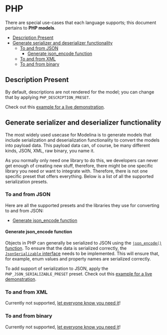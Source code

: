 # PHP
There are special use-cases that each language supports; this document pertains to **PHP models**.

<!-- toc is generated with GitHub Actions do not remove toc markers -->

<!-- toc -->

- [Description Present](#description-present)
- [Generate serializer and deserializer functionality](#generate-serializer-and-deserializer-functionality)
  * [To and from JSON](#to-and-from-json)
    + [Generate json_encode function](#generate-json_encode-function)
  * [To and from XML](#to-and-from-xml)
  * [To and from binary](#to-and-from-binary)

<!-- tocstop -->

## Description Present

By default, descriptions are not rendered for the model; you can change that by applying `PHP_DESCRIPTION_PRESET`.

Check out this [example for a live demonstration](../../examples/php-generate-documentation-preset).

## Generate serializer and deserializer functionality

The most widely used usecase for Modelina is to generate models that include serialization and deserialization functionality to convert the models into payload data.
This payload data can, of course, be many different kinds, JSON, XML, raw binary, you name it.

As you normally only need one library to do this, we developers can never get enough of creating new stuff, therefore, there might be one specific library you need or want to integrate with.
Therefore, there is not one specific preset that offers everything. Below is a list of all the supported serialization presets. 

### To and from JSON

Here are all the supported presets and the libraries they use for converting to and from JSON: 

- [Generate json_encode function](#generate-json_encode-function) 

#### Generate json_encode function

Objects in PHP can generally be serialized to JSON using the [`json_encode()` function](https://www.php.net/manual/en/function.json-encode.php).
To ensure that the data is serialized correctly, the [`JsonSerializable` interface](https://www.php.net/manual/en/class.jsonserializable.php) needs to be implemented.
This will ensure that, for example, enum values and property names are serialized correctly.

To add support of serialization to JSON, apply the `PHP_JSON_SERIALIZABLE_PRESET` preset.
Check out this [example for a live demonstration](../../examples/php-generate-json-serializable-preset).


### To and from XML

Currently not supported, [let everyone know you need it](https://github.com/asyncapi/modelina/issues/new?assignees=&labels=enhancement&template=enhancement.md)!

### To and from binary

Currently not supported, [let everyone know you need it](https://github.com/asyncapi/modelina/issues/new?assignees=&labels=enhancement&template=enhancement.md)!
